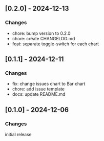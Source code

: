 ## [0.2.0] - 2024-12-13
### Changes
- chore: bump version to 0.2.0
- chore: create CHANGELOG.md
- feat: separate toggle-switch for each chart

## [0.1.1] - 2024-12-11
### Changes
- fix: change issues chart to Bar chart
- chore: add issue template 
- docs: update README.md

## [0.1.0] - 2024-12-06
### Changes
initial release
